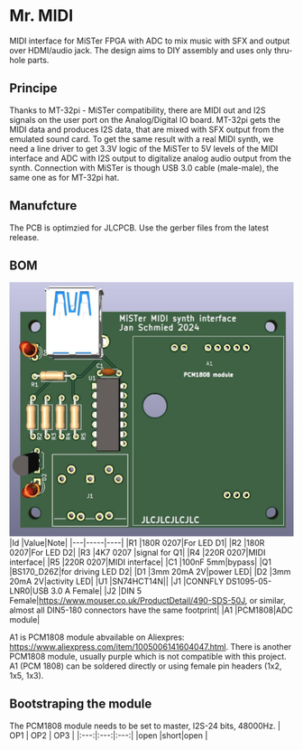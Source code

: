 # Mr. MIDI
MIDI interface for MiSTer FPGA with ADC to mix music with SFX and output over HDMI/audio jack. The design aims to DIY assembly and uses only thru-hole parts.

## Principe
Thanks to MT-32pi - MiSTer compatibility, there are MIDI out and I2S signals on the user port on the Analog/Digital IO board. 
MT-32pi gets the MIDI data and produces I2S data, that are mixed with SFX output from the emulated sound card.
To get the same result with a real MIDI synth, we need a line driver to get 3.3V logic of the MiSTer to 5V levels of the MIDI interface 
and ADC with I2S output to digitalize analog audio output from the synth. Connection with MiSTer is though USB 3.0 cable (male-male), the same one as for MT-32pi hat.

## Manufcture
The PCB is optimzied for JLCPCB. Use the gerber files from the latest release. 

## BOM
![mrmidi](images/mrmidi.jpg)
|Id |Value|Note|
|---|-----|----|
|R1 |180R 0207|For LED D1|
|R2 |180R 0207|For LED D2|
|R3 |4K7 0207 |signal for Q1|
|R4 |220R 0207|MIDI interface|
|R5 |220R 0207|MIDI interface|
|C1 |100nF 5mm|bypass|
|Q1 |BS170_D26Z|for driving LED D2|
|D1 |3mm 20mA 2V|power LED|
|D2 |3mm 20mA 2V|activity LED|
|U1 |SN74HCT14N||
|J1 |CONNFLY DS1095-05-LNR0|USB 3.0 A Female|
|J2 |DIN 5 Female|https://www.mouser.co.uk/ProductDetail/490-SDS-50J, or similar, almost all DIN5-180 connectors have the same footprint|
|A1 |PCM1808|ADC module|

A1 is PCM1808 module abvailable on Aliexpres: <https://www.aliexpress.com/item/1005006141604047.html>. 
There is another PCM1808 module, usually purple which is not compatible with this project.
A1 (PCM 1808) can be soldered directly or using female pin headers (1x2, 1x5, 1x3).

## Bootstraping the module
The PCM1808 module needs to be set to master, I2S-24 bits, 48000Hz.
| OP1 | OP2 | OP3 |
|:---:|:---:|:---:|
|open |short|open |



